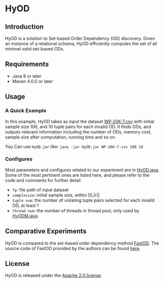 # HyOD
## Introduction

HyOD is a solution to Set-based Order Dependency (OD) discovery.
Given an instance of a relational schema, HyOD efficiently computes the set of all minimal valid set-based ODs.

## Requirements

* Java 8 or later
* Maven 4.0.0 or later

## Usage

### A Quick Example
In this example, HyOD takes as input the dataset [WP-20K-7.csv](https://github.com/jgszxlyh/HyOD/blob/main/Data/exp1/WP-20K-7.csv) with initial sample size 100, and 10 tuple pairs for each invalid OD. It finds ODs, and outputs relevant information including the number of ODs, memory cost, sample size after computation, running time and so on.

You Can use  ```HyOD.jar``` like: ```java -jar HyOD.jar WP-20K-7.csv 100 10```

### Configures

Most parameters and configures related to our experiment are in [HyOD.java](https://github.com/jgszxlyh/HyOD/blob/main/src/main/java/HyOD/HyOD.java).
Some of the most pertinent ones are listed here, and please refer to the code and comments for further detail.

* ```fp```: file path of input dataset
* ```samplesize```: initial sample size, within \[0,\|r\|\]
* ```tuple num```:  the number of violating tuple pairs selected for each invalid OD, at least 1
* ```thread num```: the number of threads in thread pool, only used by [HyODM.java](https://github.com/jgszxlyh/HyOD/blob/main/src/main/java/HyOD/HyODM.java)

## Comparative Experiments

HyOD is compared to the  set-based order dependency method [FastOD](https://link.springer.com/article/10.1007/s00778-018-0510-0).
The source code of FastOD provided by the authors can be found [here](https://git.io/fastodbid).

## License

HyOD is released under the [Apache 2.0 license](https://github.com/jgszxlyh/HyOD/blob/main/LICENSE).
